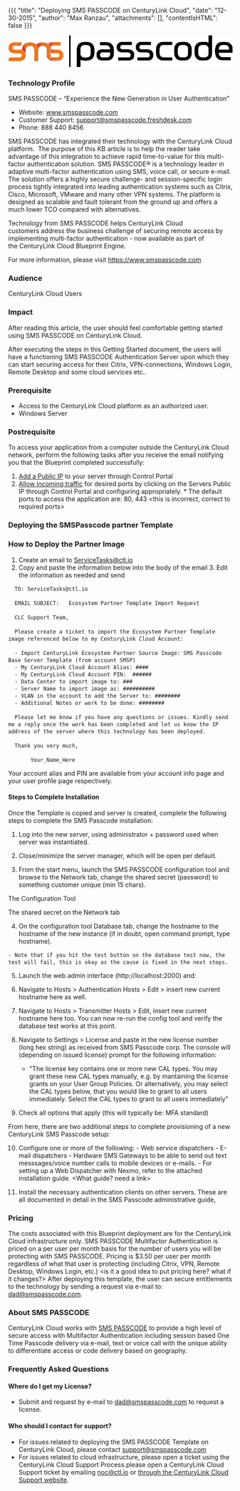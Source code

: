 ﻿
{{{
  "title": "Deploying SMS PASSCODE on CenturyLink Cloud",
  "date": "12-30-2015",
  "author": "Max Ranzau",
  "attachments": [],
  "contentIsHTML": false
}}}

![SMSPasscode Logo](../../images/smspasscode_logo.png)

### Technology Profile

SMS PASSCODE – “Experience the New Generation in User Authentication”
- Website: www.smspasscode.com
- Customer Support: support@smspasscode.freshdesk.com
- Phone: 888 440 8456

SMS PASSCODE has integrated their technology with the CenturyLink Cloud platform.  The purpose of this KB article is to help the reader take advantage of this integration to achieve rapid time-to-value for this multi-factor authentication solution.
SMS PASSCODE® is a technology leader in adaptive multi-factor authentication using SMS, voice call, or secure e-mail. The solution offers a highly secure challenge- and session-specific login process tightly integrated into leading authentication systems such as Citrix, Cisco, Microsoft, VMware and many other VPN systems. The platform is designed as scalable and fault tolerant from the ground up and offers a much lower TCO compared with alternatives.

Technology from SMS PASSCODE helps CenturyLink Cloud customers address the business challenge of securing remote access by implementing multi-factor authentication - now available as part of the CenturyLink Cloud Blueprint Engine.

For more information, please visit https://www.smspasscode.com

### Audience
CenturyLink Cloud Users

### Impact
After reading this article, the user should feel comfortable getting started using SMS PASSCODE on CenturyLink Cloud.

After executing the steps in this Getting Started document, the users will have a functioning SMS PASSCODE Authentication Server upon which they can start securing access for their Citrix, VPN-connections, Windows Login, Remote Desktop and some cloud services etc..

### Prerequisite
- Access to the CenturyLink Cloud platform as an authorized user.
- Windows Server

### Postrequisite
To access your application from a computer outside the CenturyLink Cloud network, perform the following tasks after you receive the email notifying you that the Blueprint completed successfully:
  1. [Add a Public IP](../../Network/how-to-add-public-ip-to-virtual-machine.md) to your server through Control Portal
  2. [Allow incoming traffic](../../Network/how-to-add-public-ip-to-virtual-machine.md) for desired ports by clicking on the Servers Public IP through Control Portal and configuring appropriately.
    * The default ports to access the application are: 80, 443 <this is incorrect, correct to required ports>

### Deploying the SMSPasscode partner Template
### How to Deploy the Partner Image
  1. Create an email to ServiceTasks@ctl.io
  2. Copy and paste the information below into the body of the email
	3. Edit the information as needed and send

```
  TO: ServiceTasks@ctl.io

  EMAIL SUBJECT:   Ecosystem Partner Template Import Request

  CLC Support Team,

  Please create a ticket to import the Ecosystem Partner Template image referenced below to my CenturyLink Cloud Account:

  - Import CenturyLink Ecosystem Partner Source Image: SMS Passcode Base Server Template (from account SMSP)
  - My CenturyLink Cloud Account Alias: ####
  - My CenturyLink Cloud Account PIN:  ######
  - Data Center to import image to: ###
  - Server Name to import image as: ##########
  - VLAN in the account to add the Server to: ########
  - Additional Notes or work to be done: ########

  Please let me know if you have any questions or issues. Kindly send me a reply once the work has been completed and let us know the IP address of the server where this technology has been deployed.

  Thank you very much,

	   Your_Name_Here
```
 	
Your account alias and PIN are available from your account info page and your user profile page respectively.  


#### Steps to Complete Installation
Once the Template is copied and server is created, complete the following steps to complete the SMS Passcode installation:

  1. Log into the new server, using administrator + password used when server was instantiated.

  2. Close/minimize the server manager, which will be open per default.

  3. From the start menu, launch the SMS PASSCODE configuration tool and browse to the Network tab, change the shared secret (password) to something customer unique (min 15 chars).

The Configuration Tool 

The shared secret on the Network tab 


  4. On the configuration tool Database tab, change the hostname to the hostname of the new instance (if in doubt, open command prompt, type hostname).

    - Note that if you hit the test button on the database test now, the test will fail, this is okay as the cause is fixed in the next steps.

  5. Launch the web admin interface (http://localhost:2000) and:

  6. Navigate to Hosts > Authentication Hosts > Edit > insert new current hostname here as well.

  7. Navigate to Hosts > Transmitter Hosts > Edit, insert new current hostname here too. You can now re-run the config tool and verify the database test works at this point.

  8. Navigate to Settings > License and paste in the new license number (long hex string) as received from SMS Passcode corp. The console will (depending on issued license) prompt for the following information:
     - "The license key contains one or more new CAL types. You may grant these new CAL types manually, e.g. by mantaining the license grants on your User Group Policies. Or alternatively, you may select the CAL types below, that you would like to grant to all users immediately. Select the CAL types to grant to all users immediately"

  9. Check all options that apply (this will typically be: MFA standard)

From here, there are two additional steps to complete provisioning of a new CenturyLink SMS Passcode setup:

  10.  Configure one or more of the following:
    - Web service dispatchers
    - E-mail dispatchers
    - Hardware SMS Gateways to be able to send out text messsages/voice number calls to mobile devices or e-mails.
    - For setting up a Web Dispatcher with Nexmo, refer to the attached installation guide. <What guide? need a link>

  11.  Install the necessary authentication clients on other servers. These are all documented in detail in the SMS Passcode administrative guide, <need link>

### Pricing
The costs associated with this Blueprint deployment are for the CenturyLink Cloud infrastructure only.  SMS PASSCODE Multifactor Authentication is priced on a per user per month basis for the number of users you will be protecting with SMS PASSCODE.  Pricing is $3.50 per user per month regardless of what that user is protecting (including Citrix, VPN, Remote Desktop, Windows Login, etc.) <is it a good idea to put pricing here? what if it changes?>
After deploying this template, the user can secure entitlements to the technology by sending a request via e-mail to: dad@smspasscode.com.

### About SMS PASSCODE
CenturyLink Cloud works with [SMS PASSCODE](https://www.smspasscode.com) to provide a high level of secure access with Multifactor Authentication including session based One Time Passcode delivery via e-mail, text or voice call with the unique ability to differentiate access or code delivery based on geography.

### Frequently Asked Questions

#### Where do I get my License?
* Submit and request by e-mail to dad@smspasscode.com to request a license.

#### Who should I contact for support?

* For issues related to deploying the SMS PASSCODE Template on CenturyLink Cloud, please contact support@smspasscode.com
* For issues related to cloud infrastructure, please open a ticket using the CenturyLink Cloud Support Process.please open a CenturyLink Cloud Support ticket by emailing [noc@ctl.io](mailto:noc@ctl.io) or [through the CenturyLink Cloud Support website](https://t3n.zendesk.com/tickets/new).
